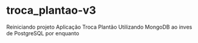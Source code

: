 # troca_plantao-v3
Reiniciando projeto Aplicação Troca Plantão
Utilizando MongoDB ao inves de PostgreSQL por enquanto
